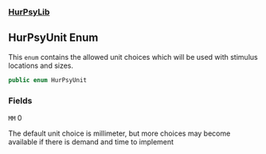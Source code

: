 ### [HurPsyLib](HurPsyLib.md 'HurPsyLib')

## HurPsyUnit Enum

This `enum` contains the allowed unit choices which will be used with  stimulus locations and sizes.

```csharp
public enum HurPsyUnit
```
### Fields

<a name='HurPsyLib.HurPsyUnit.MM'></a>

`MM` 0

The default unit choice is millimeter, but more choices may become available if there is demand and time to implement